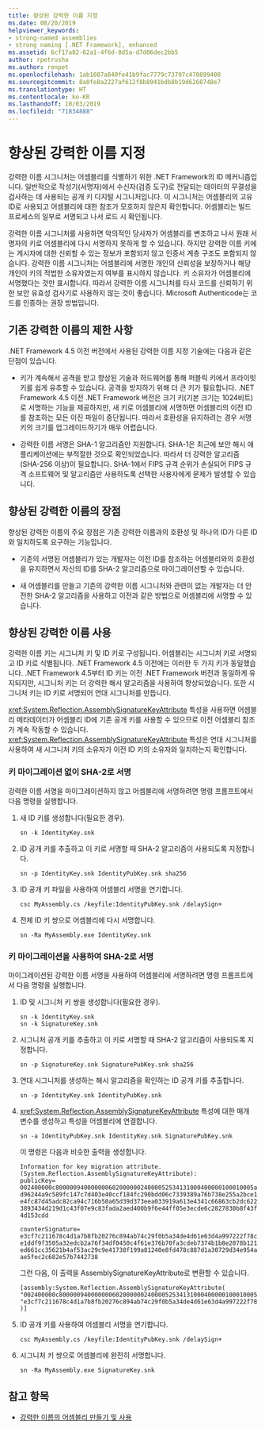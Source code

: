 ```yaml
---
title: 향상된 강력한 이름 지정
ms.date: 08/20/2019
helpviewer_keywords:
- strong-named assemblies
- strong naming [.NET Framework], enhanced
ms.assetid: 6cf17a82-62a1-4f6d-8d5a-d7d06dec2bb5
author: rpetrusha
ms.author: ronpet
ms.openlocfilehash: 1ab1087a840fe41b9fac7779c73797c470899408
ms.sourcegitcommit: 8a0fe8a2227af612f8b8941bdb8b19d6268748e7
ms.translationtype: HT
ms.contentlocale: ko-KR
ms.lasthandoff: 10/03/2019
ms.locfileid: "71834888"
---
```

# <a name="enhanced-strong-naming"></a>향상된 강력한 이름 지정
강력한 이름 시그니처는 어셈블리를 식별하기 위한 .NET Framework의 ID 메커니즘입니다. 일반적으로 작성기(서명자)에서 수신자(검증 도구)로 전달되는 데이터의 무결성을 검사하는 데 사용되는 공개 키 디지털 시그니처입니다. 이 시그니처는 어셈블리의 고유 ID로 사용되고 어셈블리에 대한 참조가 모호하지 않은지 확인합니다. 어셈블리는 빌드 프로세스의 일부로 서명되고 나서 로드 시 확인됩니다.  
  
 강력한 이름 시그니처를 사용하면 악의적인 당사자가 어셈블리를 변조하고 나서 원래 서명자의 키로 어셈블리에 다시 서명하지 못하게 할 수 있습니다. 하지만 강력한 이름 키에는 게시자에 대한 신뢰할 수 있는 정보가 포함되지 않고 인증서 계층 구조도 포함되지 않습니다. 강력한 이름 시그니처는 어셈블리에 서명한 개인의 신뢰성을 보장하거나 해당 개인이 키의 적법한 소유자였는지 여부를 표시하지 않습니다. 키 소유자가 어셈블리에 서명했다는 것만 표시합니다. 따라서 강력한 이름 시그니처를 타사 코드를 신뢰하기 위한 보안 유효성 검사기로 사용하지 않는 것이 좋습니다. Microsoft Authenticode는 코드를 인증하는 권장 방법입니다.  
  
## <a name="limitations-of-conventional-strong-names"></a>기존 강력한 이름의 제한 사항  
 .NET Framework 4.5 이전 버전에서 사용된 강력한 이름 지정 기술에는 다음과 같은 단점이 있습니다.  
  
- 키가 계속해서 공격을 받고 향상된 기술과 하드웨어를 통해 퍼블릭 키에서 프라이빗 키를 쉽게 유추할 수 있습니다. 공격을 방지하기 위해 더 큰 키가 필요합니다. .NET Framework 4.5 이전 .NET Framework 버전은 크기 키(기본 크기는 1024비트)로 서명하는 기능을 제공하지만, 새 키로 어셈블리에 서명하면 어셈블리의 이전 ID를 참조하는 모든 이진 파일이 중단됩니다. 따라서 호환성을 유지하려는 경우 서명 키의 크기를 업그레이드하기가 매우 어렵습니다.  
  
- 강력한 이름 서명은 SHA-1 알고리즘만 지원합니다. SHA-1은 최근에 보안 해시 애플리케이션에는 부적절한 것으로 확인되었습니다. 따라서 더 강력한 알고리즘(SHA-256 이상)이 필요합니다. SHA-1에서 FIPS 규격 순위가 손실되어 FIPS 규격 소프트웨어 및 알고리즘만 사용하도록 선택한 사용자에게 문제가 발생할 수 있습니다.  
  
## <a name="advantages-of-enhanced-strong-names"></a>향상된 강력한 이름의 장점  
 향상된 강력한 이름의 주요 장점은 기존 강력한 이름과의 호환성 및 하나의 ID가 다른 ID와 일치하도록 요구하는 기능입니다.  
  
- 기존의 서명된 어셈블리가 있는 개발자는 이전 ID를 참조하는 어셈블리와의 호환성을 유지하면서 자신의 ID를 SHA-2 알고리즘으로 마이그레이션할 수 있습니다.  
  
- 새 어셈블리를 만들고 기존의 강력한 이름 시그니처와 관련이 없는 개발자는 더 안전한 SHA-2 알고리즘을 사용하고 이전과 같은 방법으로 어셈블리에 서명할 수 있습니다.  
  
## <a name="use-enhanced-strong-names"></a>향상된 강력한 이름 사용  
 강력한 이름 키는 시그니처 키 및 ID 키로 구성됩니다. 어셈블리는 시그니처 키로 서명되고 ID 키로 식별됩니다. .NET Framework 4.5 이전에는 이러한 두 가지 키가 동일했습니다. .NET Framework 4.5부터 ID 키는 이전 .NET Framework 버전과 동일하게 유지되지만, 시그니처 키는 더 강력한 해시 알고리즘을 사용하여 향상되었습니다. 또한 시그니처 키는 ID 키로 서명되어 연대 시그니처를 만듭니다.  
  
 <xref:System.Reflection.AssemblySignatureKeyAttribute> 특성을 사용하면 어셈블리 메타데이터가 어셈블리 ID에 기존 공개 키를 사용할 수 있으므로 이전 어셈블리 참조가 계속 작동할 수 있습니다.  <xref:System.Reflection.AssemblySignatureKeyAttribute> 특성은 연대 시그니처를 사용하여 새 시그니처 키의 소유자가 이전 ID 키의 소유자와 일치하는지 확인합니다.  
  
### <a name="sign-with-sha-2-without-key-migration"></a>키 마이그레이션 없이 SHA-2로 서명  
 강력한 이름 서명을 마이그레이션하지 않고 어셈블리에 서명하려면 명령 프롬프트에서 다음 명령을 실행합니다.  
  
1. 새 ID 키를 생성합니다(필요한 경우).  
  
    ```console  
    sn -k IdentityKey.snk  
    ```  
  
2. ID 공개 키를 추출하고 이 키로 서명할 때 SHA-2 알고리즘이 사용되도록 지정합니다.  
  
    ```console  
    sn -p IdentityKey.snk IdentityPubKey.snk sha256  
    ```  
  
3. ID 공개 키 파일을 사용하여 어셈블리 서명을 연기합니다.  
  
    ```console  
    csc MyAssembly.cs /keyfile:IdentityPubKey.snk /delaySign+  
    ```  
  
4. 전체 ID 키 쌍으로 어셈블리에 다시 서명합니다.  
  
    ```console  
    sn -Ra MyAssembly.exe IdentityKey.snk  
    ```  
  
### <a name="sign-with-sha-2-with-key-migration"></a>키 마이그레이션을 사용하여 SHA-2로 서명  
 마이그레이션된 강력한 이름 서명을 사용하여 어셈블리에 서명하려면 명령 프롬프트에서 다음 명령을 실행합니다.  
  
1. ID 및 시그니처 키 쌍을 생성합니다(필요한 경우).  
  
    ```console  
    sn -k IdentityKey.snk  
    sn -k SignatureKey.snk  
    ```  
  
2. 시그니처 공개 키를 추출하고 이 키로 서명할 때 SHA-2 알고리즘이 사용되도록 지정합니다.  
  
    ```console  
    sn -p SignatureKey.snk SignaturePubKey.snk sha256  
    ```  
  
3. 연대 시그니처를 생성하는 해시 알고리즘을 확인하는 ID 공개 키를 추출합니다.  
  
    ```console  
    sn -p IdentityKey.snk IdentityPubKey.snk  
    ```  
  
4. <xref:System.Reflection.AssemblySignatureKeyAttribute> 특성에 대한 매개 변수를 생성하고 특성을 어셈블리에 연결합니다.  
  
    ```console  
    sn -a IdentityPubKey.snk IdentityKey.snk SignaturePubKey.snk  
    ```  

    이 명령은 다음과 비슷한 출력을 생성합니다.

    ```output
    Information for key migration attribute.
    (System.Reflection.AssemblySignatureKeyAttribute):
    publicKey=
    002400000c80000094000000060200000024000052534131000400000100010005a3a81ac0a519
    d96244a9c589fc147c7d403e40ccf184fc290bdd06c7339389a76b738e255a2bce1d56c3e7e936
    e4fc87d45adc82ca94c716b50a65d39d373eea033919a613e4341c66863cb2dc622bcb541762b4
    3893434d219d1c43f07e9c83fada2aed400b9f6e44ff05e3ecde6c2827830b8f43f7ac8e3270a3
    4d153cdd

    counterSignature=
    e3cf7c211678c4d1a7b8fb20276c894ab74c29f0b5a34de4d61e63d4a997222f78cdcbfe4c91eb
    e1ddf9f3505a32edcb2a76f34df0450c4f61e376b70fa3cdeb7374b1b8e2078b121e2ee6e8c6a8
    ed661cc35621b4af53ac29c9e41738f199a81240e8fd478c887d1a30729d34e954a97cddce66e3
    ae5fec2c682e57b7442738
    ```

    그런 다음, 이 출력을 AssemblySignatureKeyAttribute로 변환할 수 있습니다.

    ```
    [assembly:System.Reflection.AssemblySignatureKeyAttribute(
    "002400000c80000094000000060200000024000052534131000400000100010005a3a81ac0a519d96244a9c589fc147c7d403e40ccf184fc290bdd06c7339389a76b738e255a2bce1d56c3e7e936e4fc87d45adc82ca94c716b50a65d39d373eea033919a613e4341c66863cb2dc622bcb541762b43893434d219d1c43f07e9c83fada2aed400b9f6e44ff05e3ecde6c2827830b8f43f7ac8e3270a34d153cdd",
    "e3cf7c211678c4d1a7b8fb20276c894ab74c29f0b5a34de4d61e63d4a997222f78cdcbfe4c91ebe1ddf9f3505a32edcb2a76f34df0450c4f61e376b70fa3cdeb7374b1b8e2078b121e2ee6e8c6a8ed661cc35621b4af53ac29c9e41738f199a81240e8fd478c887d1a30729d34e954a97cddce66e3ae5fec2c682e57b7442738"
    )]
    ```
  
5. ID 공개 키를 사용하여 어셈블리 서명을 연기합니다.  
  
    ```console  
    csc MyAssembly.cs /keyfile:IdentityPubKey.snk /delaySign+  
    ```  
  
6. 시그니처 키 쌍으로 어셈블리에 완전히 서명합니다.  
  
    ```console  
    sn -Ra MyAssembly.exe SignatureKey.snk  
    ```  
  
## <a name="see-also"></a>참고 항목

- [강력한 이름의 어셈블리 만들기 및 사용](create-use-strong-named.md)
